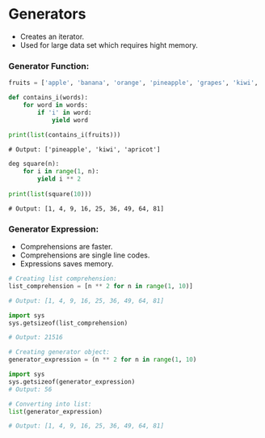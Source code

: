  # Generators

- Creates an iterator.
- Used for large data set which requires hight memory.

### Generator Function:

```python
fruits = ['apple', 'banana', 'orange', 'pineapple', 'grapes', 'kiwi', 'apricot', 'mango']

def contains_i(words):
    for word in words:
        if 'i' in word:
            yield word
  
print(list(contains_i(fruits)))
```

```output
# Output: ['pineapple', 'kiwi', 'apricot']
```
```python
deg square(n):
    for i in range(1, n):
        yield i ** 2
        
print(list(square(10)))
```      

```output
# Output: [1, 4, 9, 16, 25, 36, 49, 64, 81]
```

### Generator Expression:

- Comprehensions are faster.
- Comprehensions are single line codes.
- Expressions saves memory. 

```python
# Creating list comprehension:
list_comprehension = [n ** 2 for n in range(1, 10)]

# Output: [1, 4, 9, 16, 25, 36, 49, 64, 81]
```
```python
import sys
sys.getsizeof(list_comprehension)

# Output: 21516
```

```python
# Creating generator object:
generator_expression = (n ** 2 for n in range(1, 10)

import sys
sys.getsizeof(generator_expression)
# Output: 56
```

```python
# Converting into list:
list(generator_expression)

# Output: [1, 4, 9, 16, 25, 36, 49, 64, 81]
```
